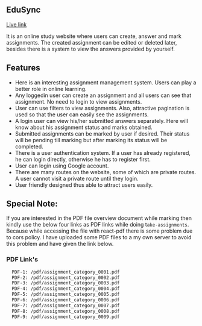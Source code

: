 
## EduSync
[Live link](https://edusync-7a3f5.firebaseapp.com/)

It is an online study website where users can create, answer and mark assignments. The created assignment can be edited or deleted later, besides there is a system to view the answers provided by yourself.


## Features

- Here is an interesting assignment management system. Users can play a better role in online learning.
- Any loggedin user can create an assignment and all users can see that assignment. No need to login to view assignments.
- User can use filters to view assignments. Also, attractive pagination is used so that the user can easily see the assignments.
- A login user can view his/her submitted answers separately. Here will know about his assignment status and marks obtained.
- Submitted assignments can be marked by user if desired. Their status will be pending till marking but after marking its status will be completed.
- There is a user authentication system. If a user has already registered, he can login directly, otherwise he has to register first.
- User can login using Google account.
- There are many routes on the website, some of which are private routes. A user cannot visit a private route until they login.
- User friendly designed thus able to attract users easily.
## Special Note:

If you are interested in the PDF file overview document while marking then kindly use the below four links as PDF links while doing t`ake-assignments`. Because while accessing the file with react-pdf there is some problem due to cors policy. I have uploaded some PDF files to a my own server to avoid this problem and have given the link below.

### PDF Link's
```bash
  PDF-1: /pdf/assignment_category_0001.pdf
  PDF-2: /pdf/assignment_category_0002.pdf
  PDF-3: /pdf/assignment_category_0003.pdf
  PDF-4: /pdf/assignment_category_0004.pdf
  PDF-5: /pdf/assignment_category_0005.pdf
  PDF-6: /pdf/assignment_category_0006.pdf
  PDF-7: /pdf/assignment_category_0007.pdf
  PDF-8: /pdf/assignment_category_0008.pdf
  PDF-9: /pdf/assignment_category_0009.pdf
```